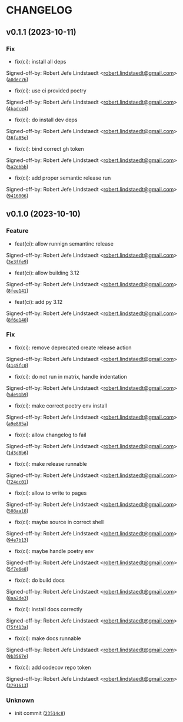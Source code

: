 # CHANGELOG



## v0.1.1 (2023-10-11)

### Fix

* fix(ci): install all deps

Signed-off-by: Robert Jefe Lindstaedt &lt;robert.lindstaedt@gmail.com&gt; ([`a0dec76`](https://github.com/eljefedelrodeodeljefe/py-helmet/commit/a0dec769187307c8856a0296425fa9858039ad9b))

* fix(ci): use ci provided poetry

Signed-off-by: Robert Jefe Lindstaedt &lt;robert.lindstaedt@gmail.com&gt; ([`4badce4`](https://github.com/eljefedelrodeodeljefe/py-helmet/commit/4badce4a1b13042451d92a8ce34e37ad6ff9c63c))

* fix(ci): do install dev deps

Signed-off-by: Robert Jefe Lindstaedt &lt;robert.lindstaedt@gmail.com&gt; ([`36fa85e`](https://github.com/eljefedelrodeodeljefe/py-helmet/commit/36fa85eaf576ef34b3f47d86972603eb5aa5f835))

* fix(ci): bind correct gh token

Signed-off-by: Robert Jefe Lindstaedt &lt;robert.lindstaedt@gmail.com&gt; ([`5a2ebbb`](https://github.com/eljefedelrodeodeljefe/py-helmet/commit/5a2ebbbd3406bd2e44cde17cf69d8e2f884215c5))

* fix(ci): add proper semantic release run

Signed-off-by: Robert Jefe Lindstaedt &lt;robert.lindstaedt@gmail.com&gt; ([`9416006`](https://github.com/eljefedelrodeodeljefe/py-helmet/commit/9416006a8ddc23eff38a3113d1b119ced893b96b))


## v0.1.0 (2023-10-10)

### Feature

* feat(ci): allow runnign semantinc release

Signed-off-by: Robert Jefe Lindstaedt &lt;robert.lindstaedt@gmail.com&gt; ([`3e3ffe9`](https://github.com/eljefedelrodeodeljefe/py-helmet/commit/3e3ffe9d4d7b9b6d627b12a6bc9af70b5adc042e))

* feat(ci): allow building 3.12

Signed-off-by: Robert Jefe Lindstaedt &lt;robert.lindstaedt@gmail.com&gt; ([`8fee141`](https://github.com/eljefedelrodeodeljefe/py-helmet/commit/8fee141a9260a4070be554647a77c435f599d03c))

* feat(ci): add py 3.12

Signed-off-by: Robert Jefe Lindstaedt &lt;robert.lindstaedt@gmail.com&gt; ([`8f6e140`](https://github.com/eljefedelrodeodeljefe/py-helmet/commit/8f6e1407edfa2b39db7cdf5aa917a03ff3018b19))

### Fix

* fix(ci): remove deprecated create release action

Signed-off-by: Robert Jefe Lindstaedt &lt;robert.lindstaedt@gmail.com&gt; ([`4145fc0`](https://github.com/eljefedelrodeodeljefe/py-helmet/commit/4145fc0abc7b020cb2c3f80d32d6963ed5e804c9))

* fix(ci): do not run in matrix, handle indentation

Signed-off-by: Robert Jefe Lindstaedt &lt;robert.lindstaedt@gmail.com&gt; ([`5de91b9`](https://github.com/eljefedelrodeodeljefe/py-helmet/commit/5de91b901ff76477f6a7470b9f749b6004f30be6))

* fix(ci): make correct poetry env install

Signed-off-by: Robert Jefe Lindstaedt &lt;robert.lindstaedt@gmail.com&gt; ([`a9e885a`](https://github.com/eljefedelrodeodeljefe/py-helmet/commit/a9e885a3b59bdf043b31440c9edbee28f34516ce))

* fix(ci): allow changelog to fail

Signed-off-by: Robert Jefe Lindstaedt &lt;robert.lindstaedt@gmail.com&gt; ([`1d3d8b6`](https://github.com/eljefedelrodeodeljefe/py-helmet/commit/1d3d8b694a3508e6c6b96a0790b4c103419d0e5d))

* fix(ci): make release runnable

Signed-off-by: Robert Jefe Lindstaedt &lt;robert.lindstaedt@gmail.com&gt; ([`724ec01`](https://github.com/eljefedelrodeodeljefe/py-helmet/commit/724ec01f36cf3c7e3016e7a878975128127a4107))

* fix(ci): allow to write to pages

Signed-off-by: Robert Jefe Lindstaedt &lt;robert.lindstaedt@gmail.com&gt; ([`508aa18`](https://github.com/eljefedelrodeodeljefe/py-helmet/commit/508aa18275eadd8a9cb1c4bb0d5105f45f63d2c9))

* fix(ci): maybe source in correct shell

Signed-off-by: Robert Jefe Lindstaedt &lt;robert.lindstaedt@gmail.com&gt; ([`94e7b13`](https://github.com/eljefedelrodeodeljefe/py-helmet/commit/94e7b1380643b36f82b6c64b8601fe50e0f2dd40))

* fix(ci): maybe handle poetry env

Signed-off-by: Robert Jefe Lindstaedt &lt;robert.lindstaedt@gmail.com&gt; ([`5f7e6e8`](https://github.com/eljefedelrodeodeljefe/py-helmet/commit/5f7e6e83142b0f149b985b564226646cd6dceaa5))

* fix(ci): do build docs

Signed-off-by: Robert Jefe Lindstaedt &lt;robert.lindstaedt@gmail.com&gt; ([`8aa2de3`](https://github.com/eljefedelrodeodeljefe/py-helmet/commit/8aa2de35289cdb971b100be160bbb397ac1dd935))

* fix(ci): install docs correctly

Signed-off-by: Robert Jefe Lindstaedt &lt;robert.lindstaedt@gmail.com&gt; ([`75f413a`](https://github.com/eljefedelrodeodeljefe/py-helmet/commit/75f413a8653e6c70a1de2e79a8287e611f7e437d))

* fix(ci): make docs runnable

Signed-off-by: Robert Jefe Lindstaedt &lt;robert.lindstaedt@gmail.com&gt; ([`9b3567e`](https://github.com/eljefedelrodeodeljefe/py-helmet/commit/9b3567e6bd00a1c329af36dbb64ed717e28b943b))

* fix(ci): add codecov repo token

Signed-off-by: Robert Jefe Lindstaedt &lt;robert.lindstaedt@gmail.com&gt; ([`3791613`](https://github.com/eljefedelrodeodeljefe/py-helmet/commit/37916131356f19e3bd3ee13064cf45026f7272d8))

### Unknown

* init commit ([`23514c8`](https://github.com/eljefedelrodeodeljefe/py-helmet/commit/23514c8625ffd006324d898c796d6e675321d389))
